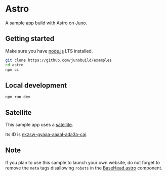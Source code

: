 # Astro

A sample app build with Astro on [Juno](https://juno.build).

## Getting started

Make sure you have [node.js](https://nodejs.org) LTS installed.

```bash
git clone https://github.com/junobuild/examples
cd astro
npm ci
```

## Local development

```
npm run dev
```

## Satellite

This sample app uses a [satellite](https://juno.build/docs/terminology#satellite).

Its ID is [nkzsw-gyaaa-aaaal-ada3a-cai](https://nkzsw-gyaaa-aaaal-ada3a-cai.icp0.io).

## Note

If you plan to use this sample to launch your own website, do not forget to remove the `meta` tags disallowing `robots` in the [BaseHead.astro](./src/components/BaseHead.astro) component.
